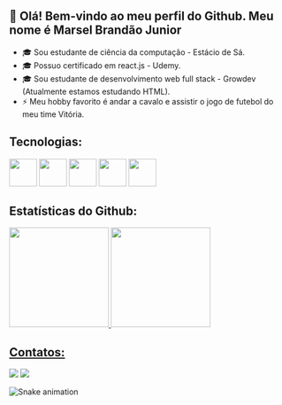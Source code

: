 ## 👋 Olá! Bem-vindo ao meu perfil do Github. Meu nome é Marsel Brandão Junior


- 🎓 Sou estudante de ciência da computação - Estácio de Sá.
- 🎓 Possuo certificado em react.js - Udemy.
- 🎓 Sou estudante de desenvolvimento web full stack - Growdev (Atualmente estamos estudando HTML).
- ⚡ Meu hobby favorito é andar a cavalo e assistir o jogo de futebol do meu time Vitória.


## Tecnologias:
  
 <img src="https://cdn.jsdelivr.net/gh/devicons/devicon/icons/javascript/javascript-original.svg" height="50px" /> 
 
 <img src="https://cdn.jsdelivr.net/gh/devicons/devicon/icons/react/react-original-wordmark.svg" height="50px" />
 
 <img src="https://cdn.jsdelivr.net/gh/devicons/devicon/icons/css3/css3-original-wordmark.svg" height="50px" />
 
 <img src="https://cdn.jsdelivr.net/gh/devicons/devicon/icons/html5/html5-original-wordmark.svg" height="50px" />
 
 <img src="https://cdn.jsdelivr.net/gh/devicons/devicon/icons/nodejs/nodejs-original-wordmark.svg" height="50px" />
          
          


## Estatísticas do Github:

<div>
<a href="https://github.com/Marseljrdev">
<img height="180em" src="https://github-readme-stats.vercel.app/api/top-langs/?username=Marseljrdev&layout=compact&langs_count=7&theme=dracula"/>
<img height="180em" src="https://github-readme-stats.vercel.app/api?username=Marseljrdev&show_icons=true&theme=dracula&include_all_commits=true&count_private=true"/>
</div>


## Contatos:

<div>
<a href = "mailto:marseljrdev@gmail.com"><img src="https://img.shields.io/badge/Gmail-D14836?style=for-the-badge&logo=gmail&logoColor=white" target="_blank"></a>
<a href="https://www.linkedin.com/in/marseljr-dev/" target="_blank"><img src="https://img.shields.io/badge/-LinkedIn-%230077B5?style=for-the-badge&logo=linkedin&logoColor=white" target="_blank"></a>   
</div>

![Snake animation](https://github.com/Marseljrdev/Marseljrdev/blob/output/github-contribution-grid-snake.svg)

<!--
**Marseljrdev/Marseljrdev** is a ✨ _special_ ✨ repository because its `README.md` (this file) appears on your GitHub profile.

Here are some ideas to get you started:

- 🔭 I’m currently working on ...
- 🌱 I’m currently learning ...
- 👯 I’m looking to collaborate on ...
- 🤔 I’m looking for help with ...
- 💬 Ask me about ...
- 📫 How to reach me: ...
- 😄 Pronouns: ...
- ⚡ Fun fact: ...
-->
